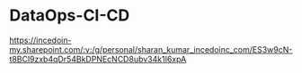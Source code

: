 # DataOps-CI-CD
https://incedoin-my.sharepoint.com/:v:/g/personal/sharan_kumar_incedoinc_com/ES3w9cN-t8BCl9zxb4qDr54BkDPNEcNCD8ubv34k1I6xpA
